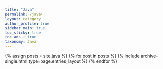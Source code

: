 ```yaml
---
title: "Java"
permalink: /java/
layout: category
author_profile: true
sidebar_main: true
toc_sticky: true
toc_ads : true
taxonomy: Java
---
```


{% assign posts = site.java %}
{% for post in posts %} {% include archive-single.html type=page.entries_layout %} {% endfor %}